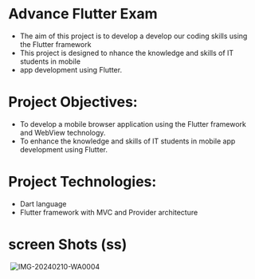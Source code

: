 # Advance Flutter Exam
- The aim of this project is to develop a develop our coding skills using the Flutter framework
-  This project is designed to nhance the knowledge and skills of IT students in mobile
-  app development using Flutter.
# Project Objectives:
- To develop a mobile browser application using the Flutter framework and WebView
technology.
- To enhance the knowledge and skills of IT students in mobile app development using Flutter.
# Project Technologies:
- Dart language
- Flutter framework with MVC and Provider architecture
# screen Shots (ss)
<img src> ![IMG-20240210-WA0004](https://github.com/dipak2005/advance_flutter_exam/assets/143473007/ad4ec8e4-6b56-4393-9c29-aa4c5f0f336e)
